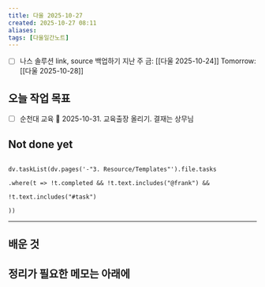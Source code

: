 ```yaml
---
title: 다울 2025-10-27
created: 2025-10-27 08:11
aliases: 
tags: [다울일간노트]
---
```


- [ ] 나스 솔루션 link, source 백업하기
지난 주 금: [[다울 2025-10-24]]
Tomorrow: [[다울 2025-10-28]] 




## 오늘 작업 목표
- [ ] 순천대 교육 📅 2025-10-31. 교육출장 올리기. 결재는 상무님



## Not done yet

```dataviewjs

dv.taskList(dv.pages('-"3. Resource/Templates"').file.tasks

.where(t => !t.completed && !t.text.includes("@frank") &&

!t.text.includes("#task")

))

```

---

## 배운 것




## 정리가 필요한 메모는 아래에



